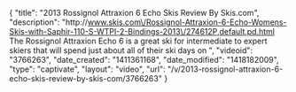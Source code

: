 {
    "title": "2013 Rossignol Attraxion 6 Echo Skis Review By Skis.com",
    "description": "http:\/\/www.skis.com\/Rossignol-Attraxion-6-Echo-Womens-Skis-with-Saphir-110-S-WTPI-2-Bindings-2013\/274612P,default,pd.html  The Rossignol Attraxion Echo 6 is a great ski for intermediate to expert skiers that will spend just about all of their ski days on ",
    "videoid": "3766263",
    "date_created": "1411361168",
    "date_modified": "1418182009",
    "type": "captivate",
    "layout": "video",
    "url": "\/v\/2013-rossignol-attraxion-6-echo-skis-review-by-skis-com\/3766263"
}